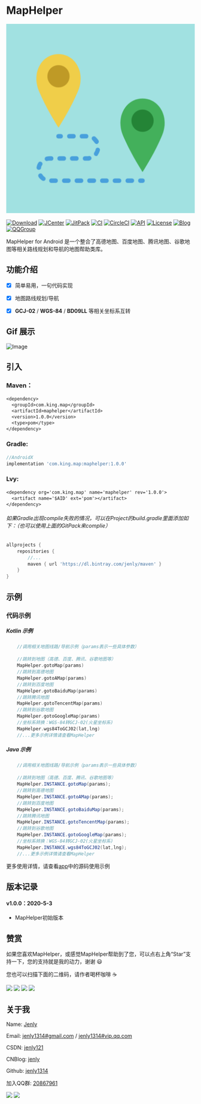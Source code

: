 # MapHelper

![Image](app/src/main/ic_launcher-playstore.png)

[![Download](https://img.shields.io/badge/download-App-blue.svg)](https://raw.githubusercontent.com/jenly1314/MapHelper/master/app/release/app-release.apk)
[![JCenter](https://img.shields.io/badge/JCenter-1.0.0-46C018.svg)](https://bintray.com/beta/#/jenly/maven/maphelper)
[![JitPack](https://jitpack.io/v/jenly1314/MapHelper.svg)](https://jitpack.io/#jenly1314/MapHelper)
[![CI](https://travis-ci.org/jenly1314/MapHelper.svg?branch=master)](https://travis-ci.org/jenly1314/MapHelper)
[![CircleCI](https://circleci.com/gh/jenly1314/MapHelper.svg?style=svg)](https://circleci.com/gh/jenly1314/MapHelper)
[![API](https://img.shields.io/badge/API-16%2B-blue.svg?style=flat)](https://android-arsenal.com/api?level=16)
[![License](https://img.shields.io/badge/license-MIT-blue.svg)](https://opensource.org/licenses/mit-license.php)
[![Blog](https://img.shields.io/badge/blog-Jenly-9933CC.svg)](https://jenly1314.github.io/)
[![QQGroup](https://img.shields.io/badge/QQGroup-20867961-blue.svg)](http://shang.qq.com/wpa/qunwpa?idkey=8fcc6a2f88552ea44b1411582c94fd124f7bb3ec227e2a400dbbfaad3dc2f5ad)

MapHelper for Android 是一个整合了高德地图、百度地图、腾讯地图、谷歌地图等相关路线规划和导航的地图帮助类库。

## 功能介绍
- [x] 简单易用，一句代码实现
- [x] 地图路线规划/导航
- [x] **GCJ-02** / **WGS-84** / **BD09LL** 等相关坐标系互转


## Gif 展示
![Image](GIF.gif)


## 引入

### Maven：
```maven
<dependency>
  <groupId>com.king.map</groupId>
  <artifactId>maphelper</artifactId>
  <version>1.0.0</version>
  <type>pom</type>
</dependency>
```
### Gradle:
```gradle
//AndroidX
implementation 'com.king.map:maphelper:1.0.0'
```

### Lvy:
```lvy
<dependency org='com.king.map' name='maphelper' rev='1.0.0'>
  <artifact name='$AID' ext='pom'></artifact>
</dependency>
```

###### 如果Gradle出现compile失败的情况，可以在Project的build.gradle里面添加如下：（也可以使用上面的GitPack来complie）
```gradle
allprojects {
    repositories {
        //...
        maven { url 'https://dl.bintray.com/jenly/maven' }
    }
}
```

## 示例

### 代码示例

##### Kotlin 示例
```kotlin
    //调用相关地图线路/导航示例（params表示一些具体参数）

    //跳转到地图（高德、百度、腾讯、谷歌地图等）
    MapHelper.gotoMap(params)
    //跳转到高德地图
    MapHelper.gotoAMap(params)
    //跳转到百度地图
    MapHelper.gotoBaiduMap(params)
    //跳转腾讯地图
    MapHelper.gotoTencentMap(params)
    //跳转到谷歌地图
    MapHelper.gotoGoogleMap(params)
    //坐标系转换：WGS-84转GCJ-02(火星坐标系)
    MapHelper.wgs84ToGCJ02(lat,lng)
    //...更多示例详情请查看MapHelper
```
##### Java 示例
```java
    //调用相关地图线路/导航示例（params表示一些具体参数）

    //跳转到地图（高德、百度、腾讯、谷歌地图等）
    MapHelper.INSTANCE.gotoMap(params);
    //跳转到高德地图
    MapHelper.INSTANCE.gotoAMap(params);
    //跳转到百度地图
    MapHelper.INSTANCE.gotoBaiduMap(params);
    //跳转腾讯地图
    MapHelper.INSTANCE.gotoTencentMap(params);
    //跳转到谷歌地图
    MapHelper.INSTANCE.gotoGoogleMap(params);
    //坐标系转换：WGS-84转GCJ-02(火星坐标系)
    MapHelper.INSTANCE.wgs84ToGCJ02(lat,lng);
    //...更多示例详情请查看MapHelper

```


更多使用详情，请查看[app](app)中的源码使用示例

## 版本记录

#### v1.0.0：2020-5-3
*  MapHelper初始版本

## 赞赏
如果您喜欢MapHelper，或感觉MapHelper帮助到了您，可以点右上角“Star”支持一下，您的支持就是我的动力，谢谢 :smiley:<p>
您也可以扫描下面的二维码，请作者喝杯咖啡 :coffee:
    <div>
        <img src="https://jenly1314.github.io/image/pay/wxpay.png" width="280" heght="350">
        <img src="https://jenly1314.github.io/image/pay/alipay.png" width="280" heght="350">
        <img src="https://jenly1314.github.io/image/pay/qqpay.png" width="280" heght="350">
        <img src="https://jenly1314.github.io/image/alipay_red_envelopes.jpg" width="233" heght="350">
    </div>

## 关于我
   Name: <a title="关于作者" href="https://about.me/jenly1314" target="_blank">Jenly</a>

   Email: <a title="欢迎邮件与我交流" href="mailto:jenly1314@gmail.com" target="_blank">jenly1314#gmail.com</a> / <a title="给我发邮件" href="mailto:jenly1314@vip.qq.com" target="_blank">jenly1314#vip.qq.com</a>

   CSDN: <a title="CSDN博客" href="http://blog.csdn.net/jenly121" target="_blank">jenly121</a>

   CNBlog: <a title="博客园" href="https://www.cnblogs.com/jenly" target="_blank">jenly</a>

   Github: <a title="Github开源项目" href="https://github.com/jenly1314" target="_blank">jenly1314</a>

   加入QQ群: <a title="点击加入QQ群" href="http://shang.qq.com/wpa/qunwpa?idkey=8fcc6a2f88552ea44b1411582c94fd124f7bb3ec227e2a400dbbfaad3dc2f5ad" target="_blank">20867961</a>
   <div>
       <img src="https://jenly1314.github.io/image/jenly666.png">
       <img src="https://jenly1314.github.io/image/qqgourp.png">
   </div>
